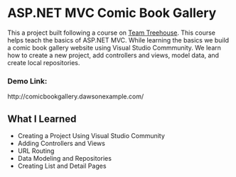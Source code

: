 # ASP.NET MVC Comic Book Gallery

This a project built following a course on <a href="https://teamtreehouse.com">Team Treehouse</a>. This course helps teach the basics of ASP.NET MVC. While learning the basics we build a comic book gallery website using Visual Studio Commmunity. We learn how to create a new project, add controllers and views, model data, and create local repositories. 

<h3>Demo Link:</h3>http://comicbookgallery.dawsonexample.com/

<h2>What I Learned</h2>
<ul>
  <li>Creating a Project Using Visual Studio Community</li>
  <li>Adding Controllers and Views</li>
  <li>URL Routing</li>
  <li>Data Modeling and Repositories</li>
  <li>Creating List and Detail Pages</li>
</ul>
